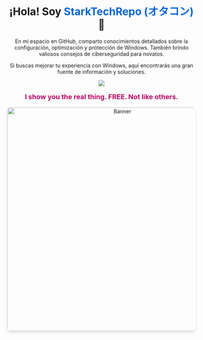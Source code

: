 <!-- Encabezado con enlace al perfil -->
<h1 align="center"><b>¡Hola! Soy <a href="https://github.com/StarkTechRepo" style="text-decoration: none; color: #0366d6;">StarkTechRepo (オタコン)</a> 👋</b></h1>

<!-- Descripción centrada -->
<p align="center">En mi espacio en GitHub, comparto conocimientos detallados sobre la configuración, optimización y protección de Windows. También brindo valiosos consejos de ciberseguridad para novatos.</p>

<!-- Otra descripción centrada -->
<p align="center">Si buscas mejorar tu experiencia con Windows, aquí encontrarás una gran fuente de información y soluciones.</p>

<!-- Animación de escritura -->
<p align="center">
  <a href="https://git.io/typing-svg">
    <img src="https://readme-typing-svg.herokuapp.com?font=Fira+Code&pause=1000&center=true&random=false&width=435&lines=¡Conviértete+en+un+gurú+informático!🚀">
  </a>
</p>

<!-- Línea en rojo -->
<p align="center" style="color: #B50063; font-size: 18px;"><b>I show you the real thing. FREE. Not like others.</b></p>

<!-- Imagen de banner con sombra -->
<p align="center">
  <img src="tu_imagen_de_banner.jpg" alt="Banner" width="600" style="border-radius: 8px; box-shadow: 0 4px 8px rgba(0, 0, 0, 0.1);">
</p>
